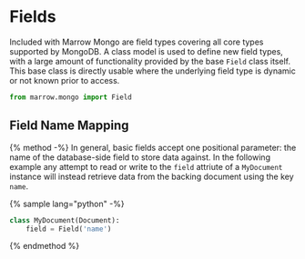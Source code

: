 # Fields

Included with Marrow Mongo are field types covering all core types supported by MongoDB. A class model is used to define new field types, with a large amount of functionality provided by the base `Field` class itself. This base class is directly usable where the underlying field type is dynamic or not known prior to access.

```python
from marrow.mongo import Field
```


## Field Name Mapping

{% method -%}
In general, basic fields accept one positional parameter: the name of the database-side field to store data against. In the following example any attempt to read or write to the `field` attriute of a `MyDocument` instance will instead retrieve data from the backing document using the key `name`.

{% sample lang="python" -%}
```python
class MyDocument(Document):
	field = Field('name')
```
{% endmethod %}

